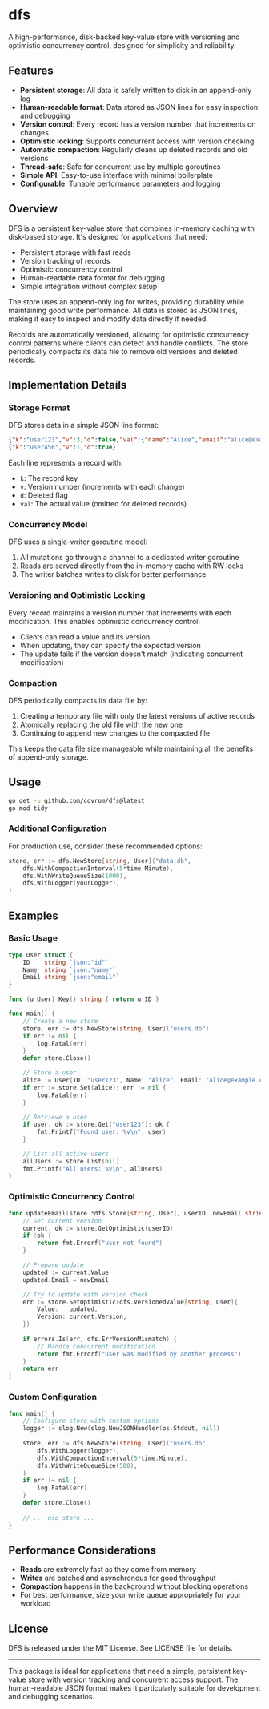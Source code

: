 # dfs
A high-performance, disk-backed key-value store with versioning and optimistic concurrency control, designed for simplicity and reliability.

## Features

- **Persistent storage**: All data is safely written to disk in an append-only log
- **Human-readable format**: Data stored as JSON lines for easy inspection and debugging
- **Version control**: Every record has a version number that increments on changes
- **Optimistic locking**: Supports concurrent access with version checking
- **Automatic compaction**: Regularly cleans up deleted records and old versions
- **Thread-safe**: Safe for concurrent use by multiple goroutines
- **Simple API**: Easy-to-use interface with minimal boilerplate
- **Configurable**: Tunable performance parameters and logging

## Overview

DFS is a persistent key-value store that combines in-memory caching with disk-based storage. It's designed for applications that need:

- Persistent storage with fast reads
- Version tracking of records
- Optimistic concurrency control
- Human-readable data format for debugging
- Simple integration without complex setup

The store uses an append-only log for writes, providing durability while maintaining good write performance. All data is stored as JSON lines, making it easy to inspect and modify data directly if needed.

Records are automatically versioned, allowing for optimistic concurrency control patterns where clients can detect and handle conflicts. The store periodically compacts its data file to remove old versions and deleted records.

## Implementation Details

### Storage Format

DFS stores data in a simple JSON line format:
```json
{"k":"user123","v":3,"d":false,"val":{"name":"Alice","email":"alice@example.com"}}
{"k":"user456","v":1,"d":true}
```

Each line represents a record with:
- `k`: The record key
- `v`: Version number (increments with each change)
- `d`: Deleted flag
- `val`: The actual value (omitted for deleted records)

### Concurrency Model

DFS uses a single-writer goroutine model:
1. All mutations go through a channel to a dedicated writer goroutine
2. Reads are served directly from the in-memory cache with RW locks
3. The writer batches writes to disk for better performance

### Versioning and Optimistic Locking

Every record maintains a version number that increments with each modification. This enables optimistic concurrency control:
- Clients can read a value and its version
- When updating, they can specify the expected version
- The update fails if the version doesn't match (indicating concurrent modification)

### Compaction

DFS periodically compacts its data file by:
1. Creating a temporary file with only the latest versions of active records
2. Atomically replacing the old file with the new one
3. Continuing to append new changes to the compacted file

This keeps the data file size manageable while maintaining all the benefits of append-only storage.

## Usage

```bash
go get -u github.com/covrom/dfs@latest
go mod tidy
```

### Additional Configuration
For production use, consider these recommended options:

```go
store, err := dfs.NewStore[string, User]("data.db",
    dfs.WithCompactionInterval(5*time.Minute),
    dfs.WithWriteQueueSize(1000),
    dfs.WithLogger(yourLogger),
)
```

## Examples

### Basic Usage

```go
type User struct {
    ID    string `json:"id"`
    Name  string `json:"name"`
    Email string `json:"email"`
}

func (u User) Key() string { return u.ID }

func main() {
    // Create a new store
    store, err := dfs.NewStore[string, User]("users.db")
    if err != nil {
        log.Fatal(err)
    }
    defer store.Close()

    // Store a user
    alice := User{ID: "user123", Name: "Alice", Email: "alice@example.com"}
    if err := store.Set(alice); err != nil {
        log.Fatal(err)
    }

    // Retrieve a user
    if user, ok := store.Get("user123"); ok {
        fmt.Printf("Found user: %v\n", user)
    }

    // List all active users
    allUsers := store.List(nil)
    fmt.Printf("All users: %v\n", allUsers)
}
```

### Optimistic Concurrency Control

```go
func updateEmail(store *dfs.Store[string, User], userID, newEmail string) error {
    // Get current version
    current, ok := store.GetOptimistic(userID)
    if !ok {
        return fmt.Errorf("user not found")
    }

    // Prepare update
    updated := current.Value
    updated.Email = newEmail

    // Try to update with version check
    err := store.SetOptimistic(dfs.VersionedValue[string, User]{
        Value:   updated,
        Version: current.Version,
    })
    
    if errors.Is(err, dfs.ErrVersionMismatch) {
        // Handle concurrent modification
        return fmt.Errorf("user was modified by another process")
    }
    return err
}
```

### Custom Configuration

```go
func main() {
    // Configure store with custom options
    logger := slog.New(slog.NewJSONHandler(os.Stdout, nil))
    
    store, err := dfs.NewStore[string, User]("users.db",
        dfs.WithLogger(logger),
        dfs.WithCompactionInterval(5*time.Minute),
        dfs.WithWriteQueueSize(500),
    )
    if err != nil {
        log.Fatal(err)
    }
    defer store.Close()
    
    // ... use store ...
}
```

## Performance Considerations

- **Reads** are extremely fast as they come from memory
- **Writes** are batched and asynchronous for good throughput
- **Compaction** happens in the background without blocking operations
- For best performance, size your write queue appropriately for your workload

## License

DFS is released under the MIT License. See LICENSE file for details.

---

This package is ideal for applications that need a simple, persistent key-value store with version tracking and concurrent access support. The human-readable JSON format makes it particularly suitable for development and debugging scenarios.
